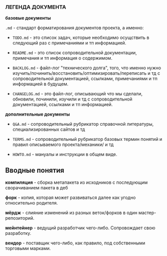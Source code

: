 

### ЛЕГЕНДА ДОКУМЕНТА

**базовые документы**

`.md` - стандарт форматирования документов проекта, а именно:

- `TODO.md` - это список задач, которые необходимо осущствить в следующий раз с примечаниями и тп информацией.

- `README.md` - это список сопроводительной документации, примечания и тп информация о содержимом.

- `BACKLOG.md` - файл-лог "технического долга", того, что именно нужно изучить/починить/восстановить/оптимизировать/переписать и тд с сопроводительной документацией, ссылками, примечаниями и тп информацией в будущем.
  
- `CHANGELOG.md` - это файл-лог, описывающий что мы сделали, обновили, починили, изучили и тд с сопроводительной документацией, ссылками и тп информацией.


**дополнительные документы**

- `Q&A.md` - сопроводительный рубрикатор справочной литературы, специализированных сайтов и тд

- `TERMS.md` - сопроводительный рубрикатор базовых термин понятий и правил описываемого проекта/механики/ и тд

- `HOWTO.md` - мануалы и инструкции в общем виде.


## Вводные понятия

**компиляция** - сборка метапакета из исходников с последующим сворачиванием пакета в деб

**форк** - копия, которая может развиваться далее как угодно относительно родителя.

**мёрдж** - слияние изменений из разных веток/форков в один мастер-репозиторий.

**мейнтейнер** - ведущий разработчик чего-либо. Сопровождает свою разработку.

**вендор** - поставщик чего-либо, как правило, под собственными торговыми марками.



